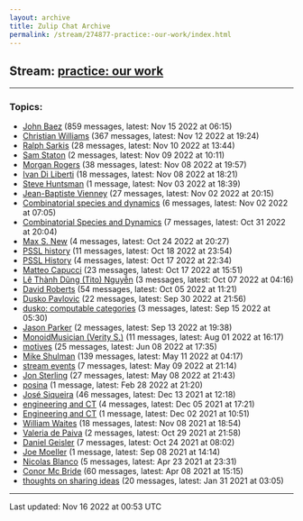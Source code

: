 ```yaml
---
layout: archive
title: Zulip Chat Archive
permalink: /stream/274877-practice:-our-work/index.html
---
```


## Stream: [practice: our work](https://mattecapu.github.io/ct-zulip-archive/stream/274877-practice:-our-work/index.html)
---

### Topics:

* [John Baez](topic/topic_John.20Baez.html) (859 messages, latest: Nov 15 2022 at 06:15)
* [Christian Williams](topic/topic_Christian.20Williams.html) (367 messages, latest: Nov 12 2022 at 19:24)
* [Ralph Sarkis](topic/topic_Ralph.20Sarkis.html) (28 messages, latest: Nov 10 2022 at 13:44)
* [Sam Staton](topic/topic_Sam.20Staton.html) (2 messages, latest: Nov 09 2022 at 10:11)
* [Morgan Rogers](topic/topic_Morgan.20Rogers.html) (38 messages, latest: Nov 08 2022 at 19:57)
* [Ivan Di Liberti](topic/topic_Ivan.20Di.20Liberti.html) (18 messages, latest: Nov 08 2022 at 18:21)
* [Steve Huntsman](topic/topic_Steve.20Huntsman.html) (1 message, latest: Nov 03 2022 at 18:39)
* [Jean-Baptiste Vienney](topic/topic_Jean-Baptiste.20Vienney.html) (27 messages, latest: Nov 02 2022 at 20:15)
* [Combinatorial species and dynamics](topic/topic_Combinatorial.20species.20and.20dynamics.html) (6 messages, latest: Nov 02 2022 at 07:05)
* [Combinatorial Species and Dynamics](topic/topic_Combinatorial.20Species.20and.20Dynamics.html) (7 messages, latest: Oct 31 2022 at 20:04)
* [Max S. New](topic/topic_Max.20S.2E.20New.html) (4 messages, latest: Oct 24 2022 at 20:27)
* [PSSL history](topic/topic_PSSL.20history.html) (11 messages, latest: Oct 18 2022 at 23:54)
* [PSSL History](topic/topic_PSSL.20History.html) (4 messages, latest: Oct 17 2022 at 22:34)
* [Matteo Capucci](topic/topic_Matteo.20Capucci.html) (23 messages, latest: Oct 17 2022 at 15:51)
* [Lê Thành Dũng (Tito) Nguyễn](topic/topic_L.C3.AA.20Th.C3.A0nh.20D.C5.A9ng.20(Tito).20Nguy.E1.BB.85n.html) (3 messages, latest: Oct 07 2022 at 04:16)
* [David Roberts](topic/topic_David.20Roberts.html) (54 messages, latest: Oct 05 2022 at 11:21)
* [Dusko Pavlovic](topic/topic_Dusko.20Pavlovic.html) (22 messages, latest: Sep 30 2022 at 21:56)
* [dusko: computable categories](topic/topic_dusko.3A.20computable.20categories.html) (3 messages, latest: Sep 15 2022 at 05:30)
* [Jason Parker](topic/topic_Jason.20Parker.html) (2 messages, latest: Sep 13 2022 at 19:38)
* [MonoidMusician (Verity S.)](topic/topic_MonoidMusician.20(Verity.20S.2E).html) (11 messages, latest: Aug 01 2022 at 16:17)
* [motives](topic/topic_motives.html) (25 messages, latest: Jun 08 2022 at 17:35)
* [Mike Shulman](topic/topic_Mike.20Shulman.html) (139 messages, latest: May 11 2022 at 04:17)
* [stream events](topic/topic_stream.20events.html) (7 messages, latest: May 09 2022 at 21:14)
* [Jon Sterling](topic/topic_Jon.20Sterling.html) (27 messages, latest: May 08 2022 at 21:43)
* [posina](topic/topic_posina.html) (1 message, latest: Feb 28 2022 at 21:20)
* [José Siqueira](topic/topic_Jos.C3.A9.20Siqueira.html) (46 messages, latest: Dec 13 2021 at 12:18)
* [engineering and CT](topic/topic_engineering.20and.20CT.html) (4 messages, latest: Dec 05 2021 at 17:21)
* [Engineering and CT](topic/topic_Engineering.20and.20CT.html) (1 message, latest: Dec 02 2021 at 10:51)
* [William Waites](topic/topic_William.20Waites.html) (18 messages, latest: Nov 08 2021 at 18:54)
* [Valeria de Paiva](topic/topic_Valeria.20de.20Paiva.html) (2 messages, latest: Oct 29 2021 at 21:58)
* [Daniel Geisler](topic/topic_Daniel.20Geisler.html) (7 messages, latest: Oct 24 2021 at 08:02)
* [Joe Moeller](topic/topic_Joe.20Moeller.html) (1 message, latest: Sep 08 2021 at 14:14)
* [Nicolas Blanco](topic/topic_Nicolas.20Blanco.html) (5 messages, latest: Apr 23 2021 at 23:31)
* [Conor Mc Bride](topic/topic_Conor.20Mc.20Bride.html) (60 messages, latest: Apr 08 2021 at 15:15)
* [thoughts on sharing ideas](topic/topic_thoughts.20on.20sharing.20ideas.html) (20 messages, latest: Jan 31 2021 at 03:05)

<hr><p>Last updated: Nov 16 2022 at 00:53 UTC</p>